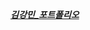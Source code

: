 *__[김강민_포트폴리오]([https://www.notion.so/2024-4d1e2f9b1d164d01890554221ea59d63?pvs=4](https://spectacular-crawdad-663.notion.site/2024-4d1e2f9b1d164d01890554221ea59d63?pvs=4))__*
